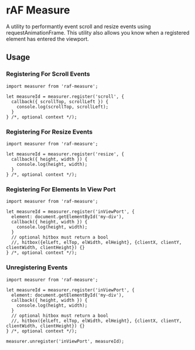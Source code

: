 # rAF Measure

A utility to performantly event scroll and resize events using requestAnimationFrame. This utility also allows you know when a registered element has entered the viewport.

## Usage

### Registering For Scroll Events

```
import measurer from 'raf-measure';

let measureId = measurer.register('scroll', {
  callback({ scrollTop, scrollLeft }) {
    console.log(scrollTop, scrollLeft);
  }
} /*, optional context */);
```

### Registering For Resize Events

```
import measurer from 'raf-measure';

let measureId = measurer.register('resize', {
  callback({ height, width }) {
    console.log(height, width);
  }
} /*, optional context */);
```

### Registering For Elements In View Port

```
import measurer from 'raf-measure';

let measureId = measurer.register('inViewPort', {
  element: document.getElementById('my-div'),
  callback({ height, width }) {
    console.log(height, width);
  }
  // optional hitbox must return a bool
  //, hitbox({elLeft, elTop, elWidth, elHeight}, {clientX, clientY, clientWidth, clientHeight}) {}
} /*, optional context */);
```

### Unregistering Events
```
import measurer from 'raf-measure';

let measureId = measurer.register('inViewPort', {
  element: document.getElementById('my-div'),
  callback({ height, width }) {
    console.log(height, width);
  }
  // optional hitbox must return a bool
  //, hitbox({elLeft, elTop, elWidth, elHeight}, {clientX, clientY, clientWidth, clientHeight}) {}
} /*, optional context */);

measurer.unregister('inViewPort', measureId);
```
